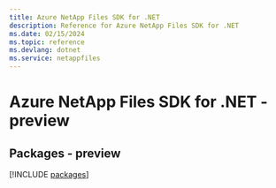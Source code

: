 ```yaml
---
title: Azure NetApp Files SDK for .NET
description: Reference for Azure NetApp Files SDK for .NET
ms.date: 02/15/2024
ms.topic: reference
ms.devlang: dotnet
ms.service: netappfiles
---
```

# Azure NetApp Files SDK for .NET - preview
## Packages - preview
[!INCLUDE [packages](netapp-files-index.md)]